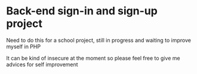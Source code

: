 # Back-end sign-in and sign-up project

Need to do this for a school project, still in progress and waiting to improve myself in PHP

It can be kind of insecure at the moment so please feel free to give me advices for self improvement



